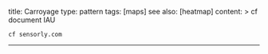 title: Carroyage
type: pattern
tags: [maps]
see also: [heatmap]
content: >
    cf document IAU
    
    cf sensorly.com
---

